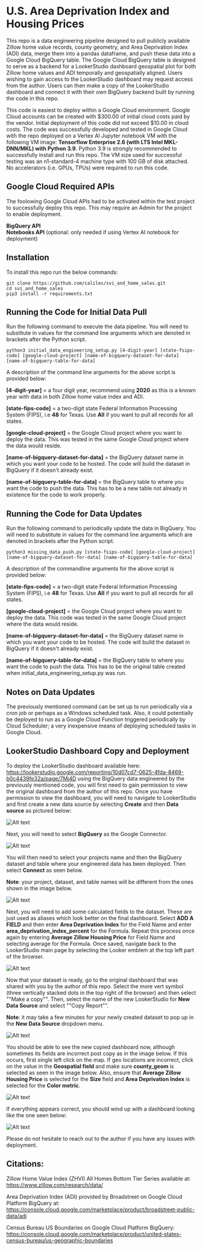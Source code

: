 # U.S. Area Deprivation Index and Housing Prices

This repo is a data engineering pipeline designed to pull publicly available Zillow home value records, county geometry, and Area Deprivation Index (ADI) data, merge them into a pandas dataframe, and push these data into a Google Cloud BigQuery table.  The Google Cloud BigQuery table is designed to serve as a backend for a LookerStudio dashboard geospatial plot for both Zillow home values and ADI temporally and geospatially aligned.  Users wishing to gain access to the LookerStudio dashboard may request access from the author.  Users can then make a copy of the LookerStudio dashboard and connect it with their own BigQuery backend built by running the code in this repo.

This code is easiest to deploy within a Google Cloud environment.  Google Cloud accounts can be created with $300.00 of initial cloud costs paid by the vendor.  Initial deployment of this code did not exceed $10.00 in cloud costs.  The code was successfully developed and tested in Google Cloud with the repo deployed on a Vertex AI Jupyter notebook VM with the following VM image: **Tensorflow Enterprise 2.6 (with LTS Intel MKL-DNN/MKL) with Python 3.9**.  Python 3.9 is strongly recommended to successfully install and run this repo.  The VM size used for successful testing was an n1-standard-4 machine type with 100 GB of disk attached.  No accelerators (i.e. GPUs, TPUs) were required to run this code.

## Google Cloud Required APIs  
The foolowing Google Cloud APIs had to be activated within the test project to successfully deploy this repo.  This may require an Admin for the project to enable deployment.  

**BigQuery API**   
**Notebooks API** (optional: only needed if using Vertex AI notebook for deployment)  

## Installation

To install this repo run the below commands:

```
git clone https://github.com/caliles/svi_and_home_sales.git
cd svi_and_home_sales
pip3 install -r requirements.txt
```

## Running the Code for Initial Data Pull

Run the following command to execute the data pipeline.  You will need to substitute in values for the command line arguments which are denoted in brackets after the Python script.

```
python3 initial_data_engineering_setup.py [4-digit-year] [state-fsips-code] [google-cloud-project] [name-of-bigquery-dataset-for-data] [name-of-bigquery-table-for-data]
```

A description of the command line arguments for the above script is provided below:  

**[4-digit-year]** = a four digit year, recommend using **2020** as this is a known year with data in both Zillow home value index and ADI.  

**[state-fips-code]** = a two-digit state Federal Information Processing System (FIPS), i.e **48** for Texas.  Use **All** if you want to pull all records for all states.  

**[google-cloud-project]** = the Google Cloud project where you want to deploy the data.  This was tested in the same Google Cloud project where the data would reside.  

**[name-of-bigquery-dataset-for-data]** = the BigQuery dataset name in which you want your code to be hosted.  The code will build the dataset in BigQuery if it doesn't already exist.  

**[name-of-bigquery-table-for-data]** = the BigQuery table to where you want the code to push the data.  This has to be a new table not already in existence for the code to work properly.  

## Running the Code for Data Updates

Run the following command to periodically update the data in BigQuery.  You will need to substitute in values for the command line arguments which are denoted in brackets after the Python script.

```
python3 missing_data_push.py [state-fsips-code] [google-cloud-project] [name-of-bigquery-dataset-for-data] [name-of-bigquery-table-for-data]
```

A description of the commandline arguments for the above script is provided below:  

**[state-fips-code]** = a two-digit state Federal Information Processing System (FIPS), i.e **48** for Texas.  Use **All** if you want to pull all records for all states.  

**[google-cloud-project]** = the Google Cloud project where you want to deploy the data.  This code was tested in the same Google Cloud project where the data would reside.  

**[name-of-bigquery-dataset-for-data]** = the BigQuery dataset name in which you want your code to be hosted.  The code will build the dataset in BigQuery if it doesn't already exist.  

**[name-of-bigquery-table-for-data]** = the BigQuery table to where you want the code to push the data.  This has to be the original table created when initial_data_engineering_setup.py was run.  

## Notes on Data Updates

The previously mentioned command can be set up to run periodically via a cron job or perhaps as a Windows scheduled task.  Also, it could potentially be deployed to run as a Google Cloud Function triggered periodically by Cloud Scheduler; a very inexpensive means of deploying scheduled tasks in Google Cloud.


## LookerStudio Dashboard Copy and Deployment

To deploy the LookerStudio dashboard available here: https://lookerstudio.google.com/reporting/10d07cd7-0625-4fda-8469-b0c4439fe32a/page/7Mj4D using the BigQuery data engineered by the previously mentioned code, you will first need to gain permission to view the original dashboard from the author of this repo.  Once you have permission to view the dashboard, you will need to navigate to LookerStudio and first create a new data source by selecting **Create** and then **Data source** as pictured below:  

![Alt text](imgs/1.png?raw=true "Create a new LookerStudio data source")

Next, you will need to select **BigQuery** as the Google Connector.  

![Alt text](imgs/2.png?raw=true "Select BigQuery as the dataset source")

You will then need to select your projects name and then the BigQuery dataset and table where your engineered data has been deployed.  Then select **Connect** as seen below.  

**Note**: your project, dataset, and table names will be different from the ones shown in the image below.  

![Alt text](imgs/3.png?raw=true "Select the BigQuery project, dataset, and table")

Next, you will need to add some calculated fields to the dataset.  These are just used as aliases which look better on the final dashboard.  Select **ADD A FIELD** and then enter **Area Deprivation Index** for the Field Name and enter **area_deprivation_index_percent** for the Formula.  Repeat this process once again by entering **Average Zillow Housing Price** for Field Name and selecting average for the Formula.  Once saved, navigate back to the LookerStudio main page by selecting the Looker emblem at the top left part of the browser.

![Alt text](imgs/4.png?raw=true "Create calculated fields")

Now that your dataset is ready, go to the original dashboard that was shared with you by the author of this repo.  Select the more vert symbol (three vertically stacked dots in the top right of the browser) and then select ""Make a copy"".  Then, select the name of the new LookerStudio for **New Data Source** and select ""Copy Report"".

**Note**: it may take a few minutes for your newly created dataset to pop up in the **New Data Source** dropdown menu.

![Alt text](imgs/5.png?raw=true "Copy the original Dashboard")

You should be able to see the new copied dashboard now, although sometimes its fields are incorrect post copy as in the image below.  If this occurs, first single left click on the map.  If geo locations are incorrect, click on the value in the **Geospatial field** and make sure **county_geom** is selected as seen in the image below.  Also, ensure that **Average Zillow Housing Price** is selected for the **Size** field and **Area Deprivation Index** is selected for the **Color metric**.

![Alt text](imgs/6.png?raw=true "Update the geospatial field")

If everything appears correct, you should wind up with a dashboard looking like the one seen below:

![Alt text](imgs/7.png?raw=true "Final, correct result")

Please do not hesitate to reach out to the author if you have any issues with deployment.

## Citations:

Zillow Home Value Index (ZHVI) All Homes Bottom Tier Series available at: https://www.zillow.com/research/data/

Area Deprivation Index (ADI) provided by Broadstreet on Google Cloud Platform BigQuery at: https://console.cloud.google.com/marketplace/product/broadstreet-public-data/adi

Census Bureau US Boundaries on Google Cloud Platform BigQuery: https://console.cloud.google.com/marketplace/product/united-states-census-bureau/us-geographic-boundaries
